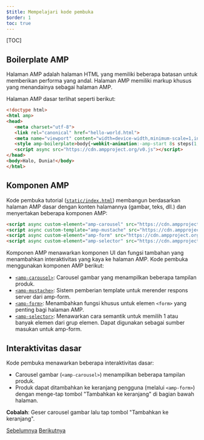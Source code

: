 ```yaml
---
$title: Mempelajari kode pembuka
$order: 1
toc: true
---
```


[TOC]

## Boilerplate AMP
Halaman AMP adalah halaman HTML yang memiliki beberapa batasan untuk memberikan performa yang andal. Halaman AMP memiliki markup khusus yang menandainya sebagai halaman AMP.

Halaman AMP dasar terlihat seperti berikut:

```html
<!doctype html>
<html amp>
<head>
   <meta charset="utf-8">
   <link rel="canonical" href="hello-world.html">
   <meta name="viewport" content="width=device-width,minimum-scale=1,initial-scale=1">
   <style amp-boilerplate>body{-webkit-animation:-amp-start 8s steps(1,end) 0s 1 normal both;-moz-animation:-amp-start 8s steps(1,end) 0s 1 normal both;-ms-animation:-amp-start 8s steps(1,end) 0s 1 normal both;animation:-amp-start 8s steps(1,end) 0s 1 normal both}@-webkit-keyframes -amp-start{from{visibility:hidden}to{visibility:visible}}@-moz-keyframes -amp-start{from{visibility:hidden}to{visibility:visible}}@-ms-keyframes -amp-start{from{visibility:hidden}to{visibility:visible}}@-o-keyframes -amp-start{from{visibility:hidden}to{visibility:visible}}@keyframes -amp-start{from{visibility:hidden}to{visibility:visible}}</style><noscript><style amp-boilerplate>body{-webkit-animation:none;-moz-animation:none;-ms-animation:none;animation:none}</style></noscript>
   <script async src="https://cdn.ampproject.org/v0.js"></script>
</head>
<body>Halo, Dunia!</body>
</html>
```

## Komponen AMP

Kode pembuka tutorial ([`static/index.html`](https://github.com/googlecodelabs/advanced-interactivity-in-amp/blob/master/static/index.html)) membangun berdasarkan halaman AMP dasar dengan konten halamannya (gambar, teks, dll.) dan menyertakan beberapa komponen AMP:

```html
<script async custom-element="amp-carousel" src="https://cdn.ampproject.org/v0/amp-carousel-0.1.js"></script>
<script async custom-template="amp-mustache" src="https://cdn.ampproject.org/v0/amp-mustache-0.1.js"></script>
<script async custom-element="amp-form" src="https://cdn.ampproject.org/v0/amp-form-0.1.js"></script>
<script async custom-element="amp-selector" src="https://cdn.ampproject.org/v0/amp-selector-0.1.js"></script>
```

Komponen AMP menawarkan komponen UI dan fungsi tambahan yang menambahkan interaktivitas yang kaya ke halaman AMP. Kode pembuka menggunakan komponen AMP berikut:

- [`<amp-carousel>`](https://www.ampproject.org/id/docs/reference/components/amp-carousel.html): Carousel gambar yang menampilkan beberapa tampilan produk.
- [`<amp-mustache>`](https://www.ampproject.org/id/docs/reference/components/amp-mustache.html): Sistem pemberian template untuk merender respons server dari amp-form.
- [`<amp-form>`](https://www.ampproject.org/id/docs/reference/components/amp-form.html): Menambahkan fungsi khusus untuk elemen `<form>` yang penting bagi halaman AMP.
- [`<amp-selector>`](https://www.ampproject.org/id/docs/reference/components/amp-form.html): Menawarkan cara semantik untuk memilih 1 atau banyak elemen dari grup elemen. Dapat digunakan sebagai sumber masukan untuk amp-form.

## Interaktivitas dasar

Kode pembuka menawarkan beberapa interaktivitas dasar:

- Carousel gambar (`<amp-carousel>`) menampilkan beberapa tampilan produk.
- Produk dapat ditambahkan ke keranjang pengguna (melalui `<amp-form>`) dengan menge-tap tombol "Tambahkan ke keranjang" di bagian bawah halaman.


**Cobalah**: Geser carousel gambar lalu tap tombol "Tambahkan ke keranjang".

<div class="prev-next-buttons">
  <a class="button prev-button" href="/id/docs/tutorials/interactivity/prereqs-setup.html"><span class="arrow-prev">Sebelumnya</span></a>
  <a class="button next-button" href="/id/docs/tutorials/interactivity/advanced-interactivity.html"><span class="arrow-next">Berikutnya</span></a>
</div>
 
